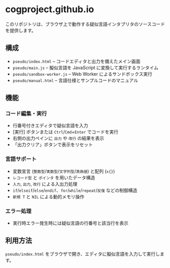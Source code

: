 # cogproject.github.io

このリポジトリは、ブラウザ上で動作する疑似言語インタプリタのソースコードを提供します。

## 構成
- `pseudo/index.html` – コードエディタと出力を備えたメイン画面
- `pseudo/main.js` – 擬似言語を JavaScript に変換して実行するランタイム
- `pseudo/sandbox-worker.js` – Web Worker によるサンドボックス実行
- `pseudo/manual.html` – 言語仕様とサンプルコードのマニュアル

## 機能

### コード編集・実行
- 行番号付きエディタで疑似言語を入力
- [実行] ボタンまたは `Ctrl`/`Cmd`+`Enter` でコードを実行
- 右側の出力ペインに `出力` や `改行` の結果を表示
- 「出力クリア」ボタンで表示をリセット

### 言語サポート
- 変数宣言 (`整数型`/`実数型`/`文字列型`/`真偽値`) と配列 (`x{}`)
- `レコード型` と `ポインタ` を用いたデータ構造
- `入力`, `出力`, `改行` による入出力処理
- `if`/`elseif`/`else`/`endif`、`for`/`while`/`repeat`/`反復` などの制御構造
- `新規 T` と `NIL` による動的メモリ操作

### エラー処理
- 実行時エラー発生時には疑似言語の行番号と該当行を表示

## 利用方法
`pseudo/index.html` をブラウザで開き、エディタに擬似言語を入力して実行します。

